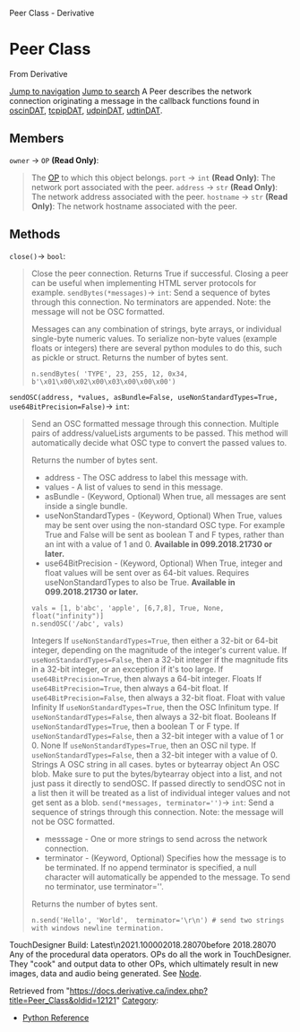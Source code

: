 

Peer Class - Derivative




# Peer Class
From Derivative

[Jump to navigation](#mw-head)
[Jump to search](#searchInput)
A Peer describes the network connection originating a message in the callback functions found in [oscinDAT](https://docs.derivative.ca/OscinDAT_Class "OscinDAT Class"), [tcpipDAT](https://docs.derivative.ca/TcpipDAT_Class "TcpipDAT Class"), [udpinDAT](https://docs.derivative.ca/UdpinDAT_Class "UdpinDAT Class"), [udtinDAT](https://docs.derivative.ca/UdtinDAT_Class "UdtinDAT Class").
  

## Members
`owner` → `OP` **(Read Only)**:
> The [OP](OP_Class.html "OP Class") to which this object belongs.
`port` → `int` **(Read Only)**:
> The network port associated with the peer.
`address` → `str` **(Read Only)**:
> The network address associated with the peer.
`hostname` → `str` **(Read Only)**:
> The network hostname associated with the peer.
## Methods
`close()`→ `bool`:
> Close the peer connection. Returns True if successful. Closing a peer can be useful when implementing HTML server protocols for example.
`sendBytes(*messages)`→ `int`:
> Send a sequence of bytes through this connection. No terminators are appended. Note: the message will not be OSC formatted.
> 
> Messages can any combination of strings, byte arrays, or individual single-byte numeric values.
> To serialize non-byte values (example floats or integers) there are several python modules to do this, such as pickle or struct.
> Returns the number of bytes sent.
> 
> ```
> n.sendBytes( 'TYPE', 23, 255, 12, 0x34, b'\x01\x00\x02\x00\x03\x00\x00\x00')
> 
> ```
`sendOSC(address, *values, asBundle=False, useNonStandardTypes=True, use64BitPrecision=False)`→ `int`:
> Send an OSC formatted message through this connection. Multiple pairs of address/valueLists arguments to be passed. This method will automatically decide what OSC type to convert the passed values to.
> 
> Returns the number of bytes sent.
> 
> * address - The OSC address to label this message with.
> * values - A list of values to send in this message.
> * asBundle - (Keyword, Optional) When true, all messages are sent inside a single bundle.
> * useNonStandardTypes - (Keyword, Optional) When True, values may be sent over using the non-standard OSC type. For example True and False will be sent as boolean T and F types, rather than an int with a value of 1 and 0. **Available in 099.2018.21730 or later.**
> * use64BitPrecision - (Keyword, Optional) When True, integer and float values will be sent over as 64-bit values. Requires useNonStandardTypes to also be True. **Available in 099.2018.21730 or later.**
> 
> ```
> vals = [1, b'abc', 'apple', [6,7,8], True, None, float("infinity")]
> n.sendOSC('/abc', vals)
> 
> ```
> 
> Integers
> If `useNonStandardTypes=True`, then either a 32-bit or 64-bit integer, depending on the magnitude of the integer's current value.
> If `useNonStandardTypes=False`, then a 32-bit integer if the magnitude fits in a 32-bit integer, or an exception if it's too large.
> If `use64BitPrecision=True`, then always a 64-bit integer.
> Floats
> If `use64BitPrecision=True`, then always a 64-bit float.
> If `use64BitPrecision=False`, then always a 32-bit float.
> Float with value Infinity
> If `useNonStandardTypes=True`, then the OSC Infinitum type.
> If `useNonStandardTypes=False`, then always a 32-bit float.
> Booleans
> If `useNonStandardTypes=True`, then a boolean T or F type.
> If `useNonStandardTypes=False`, then a 32-bit integer with a value of 1 or 0.
> None
> If `useNonStandardTypes=True`, then an OSC nil type.
> If `useNonStandardTypes=False`, then a 32-bit integer with a value of 0.
> Strings
> A OSC string in all cases.
> bytes or bytearray object
> An OSC blob. Make sure to put the bytes/bytearray object into a list, and not just pass it directly to sendOSC. If passed directly to sendOSC not in a list then it will be treated as a list of individual integer values and not get sent as a blob.
`send(*messages, terminator='')`→ `int`:
> Send a sequence of strings through this connection. Note: the message will not be OSC formatted.
> 
> * messsage - One or more strings to send across the network connection.
> * terminator - (Keyword, Optional) Specifies how the message is to be terminated. If no append terminator is specified, a null character will automatically be appended to the message. To send no terminator, use terminator=''.
> 
> Returns the number of bytes sent.
> 
> ```
> n.send('Hello', 'World',  terminator='\r\n') # send two strings with windows newline termination.
> 
> ```
TouchDesigner Build: Latest\n2021.100002018.28070before 2018.28070
Any of the procedural data operators. OPs do all the work in TouchDesigner. They "cook" and output data to other OPs, which ultimately result in new images, data and audio being generated. See [Node](Node.html "Node").

Retrieved from "<https://docs.derivative.ca/index.php?title=Peer_Class&oldid=12121>"
[Category](Special_Categories.html "Special:Categories"):
* [Python Reference](Category_Python_Reference.html "Category:Python Reference")